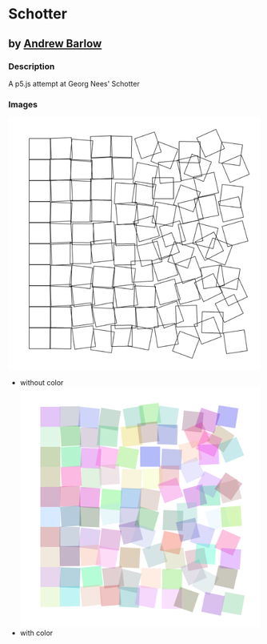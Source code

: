 # Schotter
## by [Andrew Barlow](https://github.com/dandrewbarlow)

### Description
A p5.js attempt at Georg Nees' Schotter

### Images
![Without Color](img/plain.png)
* without color
![With Color](img/color.png)
* with color